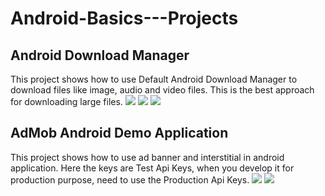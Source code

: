 # Android-Basics---Projects

## Android Download Manager
This project shows how to use Default Android Download Manager to download files like image, audio and video files. This is the best approach for downloading large files.
<img src="/AndroidDownloadManager/s1.png"/>
<img src="/AndroidDownloadManager/s2.png"/>
<img src="/AndroidDownloadManager/s3.png"/>

## AdMob Android Demo Application
This project shows how to use ad banner and interstitial in android application.
Here the keys are Test Api Keys, when you develop it for production purpose, need to use the Production Api Keys.
<img src="/AdMobDemo/s2.png"/>
<img src="/AdMobDemo/s1.png"/>
